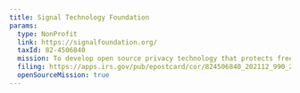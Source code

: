 ```yaml
---
title: Signal Technology Foundation
params:
  type: NonProfit
  link: https://signalfoundation.org/
  taxId: 82-4506840
  mission: To develop open source privacy technology that protects free expression and enables secure global communication.
  filing: https://apps.irs.gov/pub/epostcard/cor/824506840_202112_990_2023020620918810.pdf
  openSourceMission: true
---
```

